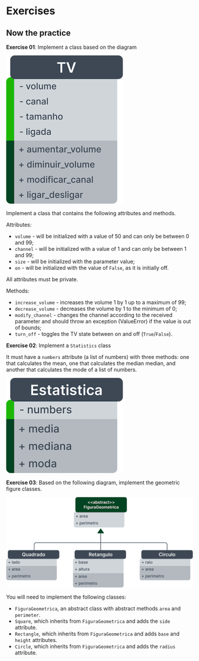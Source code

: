# Exercises

## Now the practice

**Exercise 01**:
Implement a class based on the diagram

![Diagram](./img/Diagram.png)

Implement a class that contains the following attributes and methods.

Attributes:

- `volume` - will be initialized with a value of 50 and can only be between 0 and 99;
- `channel` - will be initialized with a value of 1 and can only be between 1 and 99;
- `size` - will be initialized with the parameter value;
- `on` - will be initialized with the value of `False`, as it is initially off.

All attributes must be private.

Methods:

- `increase_volume` - increases the volume 1 by 1 up to a maximum of 99;
- `decrease_volume` - decreases the volume by 1 to the minimum of 0;
- `modify_channel` - changes the channel according to the received parameter and should throw an exception (ValueError) if the value is out of bounds;
- `turn_off` - toggles the TV state between on and off (`True`/`False`).

**Exercise 02**:
Implement a `Statistics` class

It must have a `numbers` attribute (a list of numbers) with three methods: one that calculates the mean, one that calculates the median median, and another that calculates the mode of a list of numbers.

![Statistics](./img/Statistics.png)

**Exercise 03**:
Based on the following diagram, implement the geometric figure classes.

![Diagram](./img/Diagram-geometric-class.png)

You will need to implement the following classes:

- `FiguraGeometrica`, an abstract class with abstract methods `area` and `perimeter`.
- `Square`, which inherits from `FiguraGeometrica` and adds the `side` attribute.
- `Rectangle`, which inherits from `FiguraGeometrica` and adds `base` and `height` attributes.
- `Circle`, which inherits from `FiguraGeometrica` and adds the `radius` attribute.

